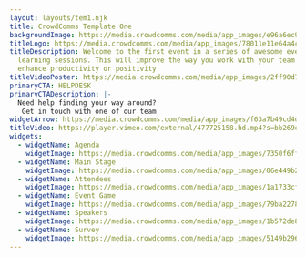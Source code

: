 ```yaml
---
layout: layouts/tem1.njk
title: CrowdComms Template One
backgroundImage: https://media.crowdcomms.com/media/app_images/e96a6ec9a7194e138bb5fe8384f51b35.jpg?d=1920x1080
titleLogo: https://media.crowdcomms.com/media/app_images/78011e11e64a4c88b60b370171f38740.png
titleDescription: Welcome to the first event in a series of awesome event co.
  learning sessions. This will improve the way you work with your team and
  enhance productivity or positivity
titleVideoPoster: https://media.crowdcomms.com/media/app_images/2ff90d785368482ea98add5c80c3f51d.jpg
primaryCTA: HELPDESK
primaryCTADescription: |-
  Need help finding your way around? 
   Get in touch with one of our team
widgetArrow: https://media.crowdcomms.com/media/app_images/f63a7b49cd4d4f34b367a0ad9990deac.png
titleVideo: https://player.vimeo.com/external/477725158.hd.mp4?s=bb269ea949d5560afa83f8d32a420cecf75e532f&profile_id=175
widgets:
  - widgetName: Agenda
    widgetImage: https://media.crowdcomms.com/media/app_images/7350f6ff357c4050baf911151a4e7c1b.jpg
  - widgetName: Main Stage
    widgetImage: https://media.crowdcomms.com/media/app_images/06e449b24f264868897cde5eca470e78.jpg
  - widgetName: Attendees
    widgetImage: https://media.crowdcomms.com/media/app_images/1a1733cf07ce4044ab534eea1df3e491.jpg
  - widgetName: Event Game
    widgetImage: https://media.crowdcomms.com/media/app_images/79ba227805844b2997b2804ec22d3d46.jpg
  - widgetName: Speakers
    widgetImage: https://media.crowdcomms.com/media/app_images/1b572de800f2414984d448b2a2ce3039.jpg
  - widgetName: Survey
    widgetImage: https://media.crowdcomms.com/media/app_images/5149b2968a6c4833912fcbef62ee9b8f.png
---
```

